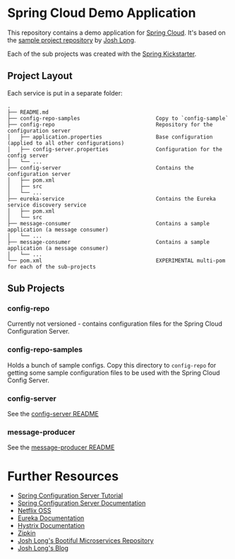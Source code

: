 Spring Cloud Demo Application
=============================

This repository contains a demo application for [Spring Cloud](http://projects.spring.io/spring-cloud/). It's based on the [sample project repository](https://github.com/joshlong/bootiful-microservices) by [Josh Long](http://joshlong.com/).

Each of the sub projects was created with the [Spring Kickstarter](https://start.spring.io).


Project Layout
--------------

Each service is put in a separate folder:

    .
    ├── README.md
    ├── config-repo-samples                        Copy to `config-sample`
    ├── config-repo                                Repository for the configuration server
    │   ├── application.properties                 Base configuration (applied to all other configurations)
    │   ├── config-server.properties               Configuration for the config server
    │   └── ...
    ├── config-server                              Contains the configuration server
    │   ├── pom.xml
    │   ├── src
    │   └── ...
    ├── eureka-service                             Contains the Eureka service discovery service
    │   ├── pom.xml
    │   └── src
    ├── message-consumer                           Contains a sample application (a message consumer)
    │   └── ...
    ├── message-consumer                           Contains a sample application (a message consumer)
    │   └── ...
    └── pom.xml                                    EXPERIMENTAL multi-pom for each of the sub-projects



Sub Projects
------------

### config-repo

Currently not versioned - contains configuration files for the Spring Cloud Configuration Server.

### config-repo-samples

Holds a bunch of sample configs. Copy this directory to `config-repo` for getting some sample configuration files to be used with the Spring Cloud Config Server.

### config-server

See the [config-server README](config-server/README.md)

### message-producer

See the [message-producer README](message-producer/README.md)



Further Resources
=================

* [Spring Configuration Server Tutorial](http://cloud.spring.io/spring-cloud-config/)
* [Spring Configuration Server Documentation](http://cloud.spring.io/spring-cloud-static/spring-cloud.html#_spring_cloud_config)
* [Netflix OSS](https://netflix.github.io/)
* [Eureka Documentation](https://github.com/Netflix/eureka)
* [Hystrix Documentation](https://github.com/Netflix/hystrix)
* [Zipkin](https://github.com/openzipkin/zipkin)
* [Josh Long's Bootiful Microservices Repository](https://github.com/joshlong/bootiful-microservices)
* [Josh Long's Blog](http://joshlong.com/)